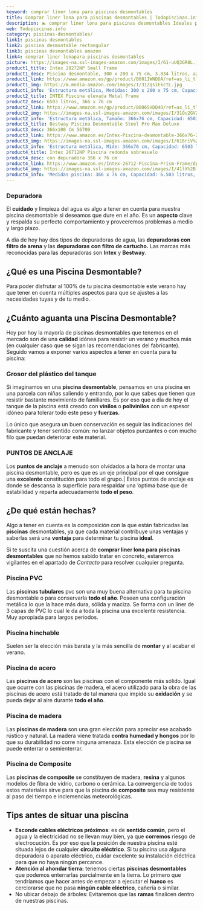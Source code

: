 ```yaml
---
keyword: comprar liner lona para piscinas desmontables
title: Comprar liner lona para piscinas desmontables | Todopiscinas.info
description: 🏊 comprar liner lona para piscinas desmontables Ideales para este verano 2021. Aquí puedes comprar comprar liner lona para piscinas desmontables y comparar con otras similares. No dejes escapar comprar liner lona para piscinas desmontables a un precio realmente tentador.
web: Todopiscinas.info
category: piscinas-desmontables/
link1: piscinas desmontables
link2: piscina desmontable rectangular
link3: piscinas desmontables amazon
link4: comprar liner lonapara piscinas desmontables
picture: https://images-na.ssl-images-amazon.com/images/I/61-uUQ3GR8L.jpg
product1_title: Intex 28272NP Small Frame
product1_desc: Piscina desmontable, 300 x 200 x 75 cm, 3.834 litros, azul
product1_link: https://www.amazon.es/gp/product/B001IWNDDA/ref=as_li_tl?ie=UTF8&camp=3638&creative=24630&creativeASIN=B001IWNDDA&linkCode=as2&tag=todopiscinas0e-21&linkId=25b9d647487c889cb6ef56ed63f50ca1
product1_img: https://m.media-amazon.com/images/I/31ZqsiEkctL.jpg
product1_info: 'Estructura metálica, Medidas: 300 x 200 x 75 cm, Capacidad: 3.834 litros, Para 6 personas (+ 6 años), Fácil montaje, Forma rectangular'
product2_title: INTEX Piscina elevada Metal Frame
product2_desc: 6503 litros, 366 x 76 cm
product2_link: https://www.amazon.es/gp/product/B0065HDQ4O/ref=as_li_tl?ie=UTF8&camp=3638&creative=24630&creativeASIN=B0065HDQ4O&linkCode=as2&tag=todopiscinas0e-21&linkId=ed2430e3ba564d3527ee103df33ed7b3
product2_img: https://images-na.ssl-images-amazon.com/images/I/31Ou2GV2SAL.jpg
product2_info: 'Estructura metálica, Tamaño: 366x76 cm, Capacidad: 6503 litros, Forma circular, De 4 a 7 personas (+6 años)'
product3_title: Bestway Piscina Desmontable Steel Pro Max Deluxe
product3_desc: 366x100 Cm 56709
product3_link: https://www.amazon.es/Intex-Piscina-desmontable-366x76-28210NP/dp/B0065HDQ4O?__mk_es_ES=%C3%85M%C3%85%C5%BD%C3%95%C3%91&crid=25UQGV9HG2INI&dchild=1&keywords=piscinas+desmontables&qid=1615854176&sprefix=piscinas+dem%2Caps%2C201&sr=8-5&linkCode=ll1&tag=todopiscinas0e-21&linkId=34f200977c6cbaab1f3f4d9ac0e64755&language=es_ES&ref_=as_li_ss_tl
product3_img: https://images-na.ssl-images-amazon.com/images/I/616riV%2BiY3L.jpg
product3_info: 'Estructura metálica, Mide: 366x76 cm, Capacidad: 6503 litros, De 4 a 7 personas mayores de 6 años, Forma circular, Tecnología Super-Tough'
product4_title: Intex 26712NP Piscina redonda sobresuelo
product4_desc: con depuradora 366 x 76 cm
product4_link: https://www.amazon.es/Intex-26712-Piscina-Prism-Frame/dp/B07FB823GL?__mk_es_ES=%C3%85M%C3%85%C5%BD%C3%95%C3%91&dchild=1&keywords=piscinas+desmontables+con+depuradora&qid=1615936418&sr=8-5&linkCode=ll1&tag=todopiscinas0e-21&linkId=d98699de7830cd471766fa1daa36de34&language=es_ES&ref_=as_li_ss_tl
product4_img: https://images-na.ssl-images-amazon.com/images/I/41lX%2B-YpibL.jpg
product4_info: 'Medidas piscina: 366 x 76 cm, Capacidad: 6.503 litros, Incluye depuradora de cartucha A, Lona resistente triple capa'
---
```




### Depuradora

El **cuidado** y limpieza del agua es algo a tener en cuenta para nuestra piscina desmontable si deseamos que dure en el año. Es un **aspecto** clave y respalda su perfecto comportamiento y proveeremos problemas a medio y largo plazo.

A día de hoy hay dos tipos de depuradoras de agua, las **depuradoras con filtro de arena** y  las **depuradoras** **con filtro de cartucho.** Las marcas más reconocidas para las depuradoras son **Intex** y **Bestway**.

<stats-list :link1=link1 :link2=link2 :link3=link3 :link4=link4 :category=category></stats-list>
## ¿Qué es una Piscina Desmontable?



Para poder disfrutar al 100% de tu piscina desmontable este verano  hay que tener en cuenta múltiples aspectos para que se ajustes a las necesidades tuyas y de tu medio.

<external-banner></external-banner>


<brand-panel :title=product1_title :desc=product1_desc :img=product1_img :link=product1_link></brand-panel>


## ¿Cuánto aguanta una Piscina Desmontable?

Hoy por hoy la mayoría de piscinas desmontables que tenemos en el mercado son de una **calidad** idónea para resistir un verano y muchos más (en cualquier caso que se sigan las recomendaciones del fabricante). Seguido vamos a exponer varios aspectos a tener en cuenta para tu piscina:


### Grosor del plástico del tanque

Si imaginamos en una **piscina desmontable**, pensamos en una piscina en una parcela con niñas saliendo y entrando, por lo que sabes que tienen que resistir bastante movimiento de familiares. Es por eso que a día de hoy el tanque de la piscina está creado con **vinilos** o **polivinilos** con un espesor idóneo para tolerar todo este peso y **fuerzas**.

Lo único que asegura un	 buen conservación es seguir las indicaciones del fabricante y tener sentido común: no lanzar objetos punzantes o con mucho filo que puedan deteriorar este material.


### PUNTOS DE ANCLAJE

Los **puntos de anclaje** a menudo son olvidados a la hora de montar una piscina desmontable, pero  es que es un eje principal por el que consigue una **excelente** constitución para todo el grupo.| Estos puntos de anclaje es donde se descansa la superficie para respaldar una ’optima base que de estabilidad y reparta adecuadamente **todo el peso**.


## ¿De qué  están hechas?

Algo a tener en cuenta es la composición con la que están fabricadas las **piscinas** desmontables, ya que cada material contribuye unas ventajas y saberlas  será una **ventaja** para determinar tu piscina **ideal**.

Si te suscita una cuestión acerca de **comprar liner lona para piscinas desmontables** que no hemos sabido tratar en concreto, estaremos vigilantes en el apartado de _Contacto_ para resolver cualquier pregunta.


### Piscina  PVC

Las **piscinas tubulares** pvc son una muy buena alternativa para tu piscina desmontable o para conservarla **todo el año**. Poseen una configuración metálica lo que la hace más dura, sólida y maciza. Se forma con un liner de 3 capas de PVC lo cual le da a toda la piscina una excelente resistencia. Muy apropiada para largos periodos.


### Piscina hinchable

Suelen ser la elección más barata y la más sencilla de **montar** y  al acabar el verano.


### Piscina de acero

Las **piscinas de acero** son las piscinas con el componente más sólido. Igual que ocurre con las piscinas de madera, el acero utilizado para la obra de las piscinas de acero está tratado de tal manera que impide su **oxidación** y se pueda dejar al aire durante **todo el año**.


### Piscina de madera

Las **piscinas de madera** son una gran elección para apreciar ese acabado rústico y natural. La madera viene tratada **contra humedad y hongos** por lo que su durabilidad no corre ninguna amenaza. Esta elección de piscina se puede enterrar o semienterrar.


### Piscina de Composite

Las **piscinas de composite** se constituyen de madera, **resina** y algunos modelos de fibra de vidrio, carbono o cerámica. La convergencia de todos estos materiales sirve para que la piscina de **composite** sea muy resistente al paso del tiempo e inclemencias meteorológicas.


## Tips antes de situar una piscina



*   **Esconde cables eléctricos próximos**: es de **sentido común**, pero el agua y la electricidad no se llevan muy bien, ya que **corremos** riesgo de electrocución. Es por eso que la posición de nuestra piscina esté situada lejos de cualquier **circuito eléctrico**. Si tu piscina usa alguna depuradora o aparato eléctrico, cuidar excelente su instalación eléctrica para que no haya ningún percance.
*   **Atención al ahondar tierra:** tenemos ciertas **piscinas desmontables** que podemos enterrarlas parcialmente en la tierra. Lo primero  que tendríamos que hacer antes de empezar a ejecutar el **hueco** es cerciorarse que no pasa **ningún cable eléctrico**, cañería o similar.
*   No ubicar debajo de árboles: Evitaremos que las **ramas** finalicen dentro de nuestras piscinas.